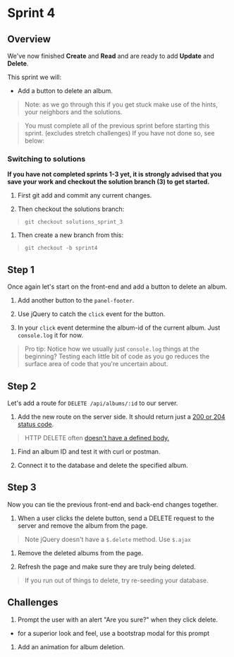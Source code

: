 # Sprint 4

## Overview

We've now finished **Create** and **Read** and are ready to add **Update** and **Delete**.  

This sprint we will:
* Add a button to delete an album.

> Note: as we go through this if you get stuck make use of the hints, your neighbors and the solutions.

> You must complete all of the previous sprint before starting this sprint. (excludes stretch challenges)  If you have not done so, see below:

### Switching to solutions

**If you have not completed sprints 1-3 yet, it is strongly advised that you save your work and checkout the solution branch (3) to get started.**

1. First git add and commit any current changes.

1. Then checkout the solutions branch:

> `git checkout solutions_sprint_3`

1. Then create a new branch from this:

> `git checkout -b sprint4`


## Step 1

Once again let's start on the front-end and add a button to delete an album.  

1. Add another button to the `panel-footer`.

1. Use jQuery to catch the `click` event for the button.

1. In your `click` event determine the album-id of the current album.  Just `console.log` it for now.

> Pro tip: Notice how we usually just `console.log` things at the beginning?  Testing each little bit of code as you go reduces the surface area of code that you're uncertain about.

## Step 2

Let's add a route for `DELETE /api/albums/:id` to our server.

1. Add the new route on the server side.  It should return just a [200 or 204 status code](http://stackoverflow.com/questions/2342579/http-status-code-for-update-and-delete).

> HTTP DELETE often [doesn't have a defined body.](http://tools.ietf.org/html/rfc7231#section-4.3.5)

1. Find an album ID and test it with curl or postman.

1. Connect it to the database and delete the specified album.


## Step 3

Now you can tie the previous front-end and back-end changes together.  

1. When a user clicks the delete button, send a DELETE request to the server and remove the album from the page.

> Note jQuery doesn't have a `$.delete` method.  Use `$.ajax`

1. Remove the deleted albums from the page.

1. Refresh the page and make sure they are truly being deleted.  

> If you run out of things to delete, try re-seeding your database.


## Challenges

1. Prompt the user with an alert "Are you sure?" when they click delete.
  * for a superior look and feel, use a bootstrap modal for this prompt

1. Add an animation for album deletion.
